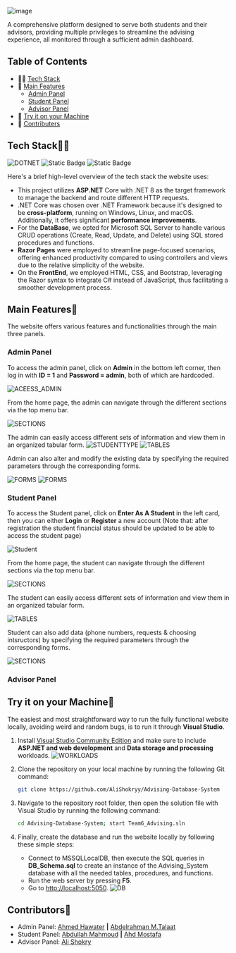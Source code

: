 ![image](https://www.pwcs.edu/userfiles/servers/server_340140/image/student-services/school-counseling/academic_advising.png)

A comprehensive platform designed to serve both students and their advisors, providing multiple privileges to streamline the advising experience, all monitored through a sufficient admin dashboard.

## Table of Contents

- 🧑‍💻 [Tech Stack](#tech-stack)
- 🛫 [Main Features](#main-features)
  - [Admin Panel](#admin-panel)
  - [Student Panel](#student-panel)
  - [Advisor Panel](#advisor-panel)
- 🔨 [Try it on your Machine](#try-it-on-your-machine)
- 🤝 [Contributers](#contributors)

## Tech Stack🧑‍💻

![DOTNET](https://img.shields.io/badge/.NET_8-%20%23512BD4?style=for-the-badge&logo=dotnet&logoColor=white&labelColor=%23512BD4&color=%23512BD4)
![Static Badge](https://img.shields.io/badge/MSSQL-%23CC2927?style=for-the-badge&logo=microsoftsqlserver&logoColor=white&labelColor=%23CC2927&color=%23CC2927)
![Static Badge](https://img.shields.io/badge/Razor%20Pages-%23512BD4?style=for-the-badge&logo=blazor&logoColor=white&labelColor=%23512BD4&color=%23512BD4)

Here's a brief high-level overview of the tech stack the website uses:

- This project utilizes **ASP.NET** Core with .NET 8 as the target framework to manage the backend and route different HTTP requests.
- .NET Core was chosen over .NET Framework because it's designed to be **cross-platform**, running on Windows, Linux, and macOS. Additionally, it offers significant **performance improvements**.
- For the **DataBase**, we opted for Microsoft SQL Server to handle various CRUD operations (Create, Read, Update, and Delete) using SQL stored procedures and functions.
- **Razor Pages** were employed to streamline page-focused scenarios, offering enhanced productivity compared to using controllers and views due to the relative simplicity of the website.
- On the **FrontEnd**, we employed HTML, CSS, and Bootstrap, leveraging the Razor syntax to integrate C# instead of JavaScript, thus facilitating a smoother development process.

## Main Features🛫

The website offers various features and functionalities through the main three panels.

### Admin Panel

To access the admin panel, click on **Admin** in the bottom left corner, then log in with **ID = 1** and **Password = admin**, both of which are hardcoded.

![ACEESS_ADMIN](readme_assets/admin_login.gif)

From the home page, the admin can navigate through the different sections via the top menu bar.

![SECTIONS](readme_assets/admin_sections.gif)

The admin can easily access different sets of information and view them in an organized tabular form.
![STUDENTTYPE](readme_assets/student_type.png)
![TABLES](readme_assets/table_view.png)

Admin can also alter and modify the existing data by specifying the required parameters through the corresponding forms.

![FORMS](readme_assets/admin_form.png)
![FORMS](readme_assets/admin_form2.png)

### Student Panel

To access the Student panel, click on **Enter As A Student** in the left card, then you can either **Login** or **Register** a new account (Note that: after registration the student financial status should be updated to be able to access the student page)

![Student](readme_assets/enter_student.gif)

From the home page, the student can navigate through the different sections via the top menu bar.

![SECTIONS](readme_assets/navigate_student.gif)

The student can easily access different sets of information and view them in an organized tabular form.

![TABLES](readme_assets/student_table_view.png)

Student can also add data (phone numbers, requests & choosing intsructors) by specifying the required parameters through the corresponding forms.

![SECTIONS](readme_assets/student_form.png)

### Advisor Panel

## Try it on your Machine🔨

The easiest and most straightforward way to run the fully functional website locally, avoiding weird and random bugs, is to run it through **Visual Studio**.

1. Install [Visual Studio Community Edition](https://visualstudio.microsoft.com/vs/community/) and make sure to include **ASP\.NET and web development** and **Data storage and processing** workloads.
![WORKLOADS](readme_assets/workloads.png)

2. Clone the repository on your local machine by running the following Git command:

    ```bash
    git clone https://github.com/AliShokryy/Advising-Database-System
    ```

3. Navigate to the repository root folder, then open the solution file with Visual Studio by running the following command:

    ```bash
    cd Advising-Database-System; start Team6_Advising.sln
    ```

4. Finally, create the database and run the website locally by following these simple steps:
   - Connect to MSSQLLocalDB, then execute the SQL queries in **DB_Schema.sql** to create an instance of the Advising_System database with all the needed tables, procedures, and functions.
   - Run the web server by pressing **F5**.
   - Go to [http://localhost:5050](http://localhost:5050).
![DB](readme_assets/db_connection.gif)

## Contributors🤝

- Admin Panel: [Ahmed Hawater](https://github.com/AhmedHawater2003) **|** [Abdelrahman M.Talaat](https://github.com/Talaat-jr)
- Student Panel: [Abdullah Mahmoud](https://github.com/dodzii) **|** [Ahd Mostafa](https://github.com/AhdMostafa0)
- Advisor Panel: [Ali Shokry](https://github.com/AliShokryy)
